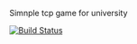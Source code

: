 Simnple tcp game for university

[![Build Status](https://travis-ci.org/powerofsoul/BiscuitGame.svg?branch=master)](https://travis-ci.org/powerofsoul/BiscuitGame)